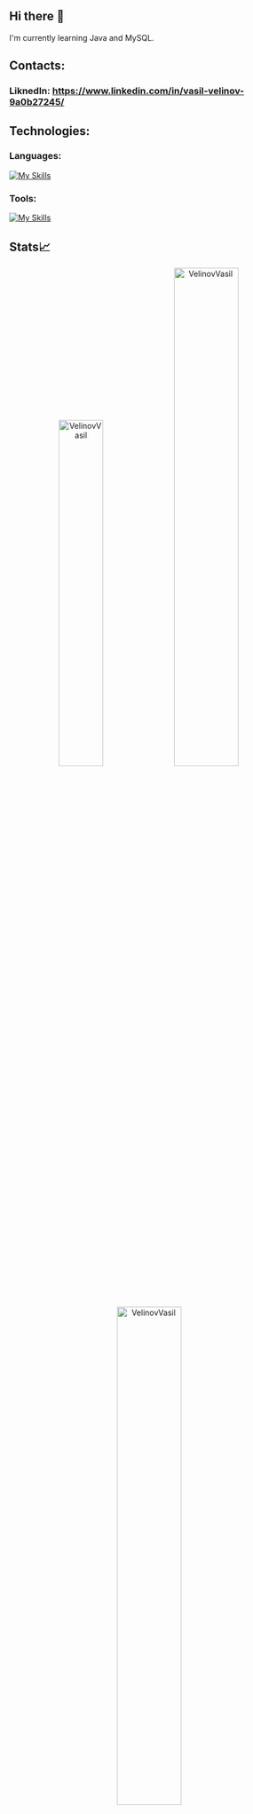 ## Hi there 👋

I'm currently learning Java and MySQL.

## Contacts:

### LiknedIn: https://www.linkedin.com/in/vasil-velinov-9a0b27245/

## Technologies:

### Languages:

[![My Skills](https://skillicons.dev/icons?i=java,cpp)](https://skillicons.dev)

### Tools:

[![My Skills](https://skillicons.dev/icons?i=idea,github,mysql)](https://skillicons.dev)


<!--
**VelinovVasil/VelinovVasil** is a ✨ _special_ ✨ repository because its `README.md` (this file) appears on your GitHub profile.

Here are some ideas to get you started:

- 🔭 I’m currently working on ...
- 🌱 I’m currently learning ...
- 👯 I’m looking to collaborate on ...
- 🤔 I’m looking for help with ...
- 💬 Ask me about ...
- 📫 How to reach me: ...
- 😄 Pronouns: ...
- ⚡ Fun fact: ...
-->
## Stats📈
<p align="center">
<img width="40%" src="https://github-readme-stats.vercel.app/api/top-langs?username=VelinovVasil&show_icons=true&theme=dracula&title_color=ff8000&text_color=ffffff&bg_color=6a6a6a&locale=en&layout=compact&hide_border=true" alt="VelinovVasil" /> 
<img width="48%" src="https://github-readme-stats.vercel.app/api?username=VelinovVasil&show_icons=true&theme=dracula&title_color=ff8000&text_color=ffffff&bg_color=6a6a6a&locale=en&hide_border=true" alt="VelinovVasil" />
<img width="48%" src="https://github-readme-streak-stats.herokuapp.com/?user=VelinovVasil&theme=highcontrast&hide_border=true" alt="VelinovVasil" />
</p>

